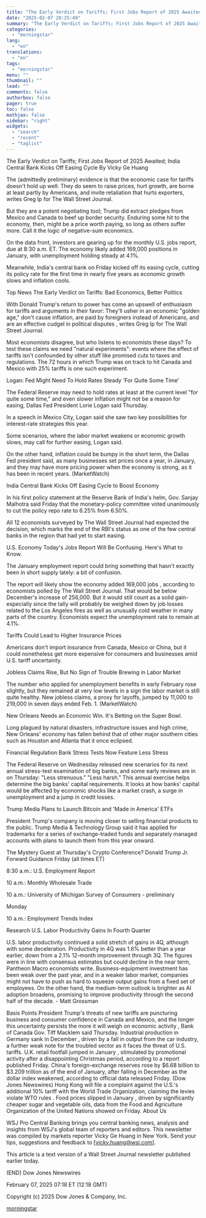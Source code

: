```yaml
---
title: "The Early Verdict on Tariffs; First Jobs Report of 2025 Awaited; India Central Bank Kicks Off Easing Cycle"
date: "2025-02-07 20:25:49"
summary: "The Early Verdict on Tariffs; First Jobs Report of 2025 Awaited; India Central Bank Kicks Off Easing Cycle By Vicky Ge Huang The (admittedly preliminary) evidence is that the economic case for tariffs doesn't hold up well: They do seem to raise prices, hurt growth, are borne at least partly..."
categories:
  - "morningstar"
lang:
  - "en"
translations:
  - "en"
tags:
  - "morningstar"
menu: ""
thumbnail: ""
lead: ""
comments: false
authorbox: false
pager: true
toc: false
mathjax: false
sidebar: "right"
widgets:
  - "search"
  - "recent"
  - "taglist"
---
```


The Early Verdict on Tariffs; First Jobs Report of 2025 Awaited; India Central Bank Kicks Off Easing Cycle By Vicky Ge Huang

The (admittedly preliminary) evidence is that the economic case for tariffs doesn't hold up well: They do seem to raise prices, hurt growth, are borne at least partly by Americans, and invite retaliation that hurts exporters, writes Greg Ip for The Wall Street Journal.

But they are a potent negotiating tool; Trump did extract pledges from Mexico and Canada to beef up border security. Enduring some hit to the economy, then, might be a price worth paying, so long as others suffer more. Call it the logic of negative-sum economics.

On the data front, investors are gearing up for the monthly U.S. jobs report, due at 8:30 a.m. ET. The economy likely added 169,000 positions in January, with unemployment holding steady at 4.1%.

Meanwhile, India's central bank on Friday kicked off its easing cycle, cutting its policy rate for the first time in nearly five years as economic growth slows and inflation cools.

Top News The Early Verdict on Tariffs: Bad Economics, Better Politics

With Donald Trump's return to power has come an upswell of enthusiasm for tariffs and arguments in their favor: They'll usher in an economic "golden age," don't cause inflation, are paid by foreigners instead of Americans, and are an effective cudgel in political disputes , writes Greg Ip for The Wall Street Journal.

Most economists disagree, but who listens to economists these days? To test these claims we need "natural experiments": events where the effect of tariffs isn't confounded by other stuff like promised cuts to taxes and regulations. The 72 hours in which Trump was on track to hit Canada and Mexico with 25% tariffs is one such experiment.

Logan: Fed Might Need To Hold Rates Steady 'For Quite Some Time'

The Federal Reserve may need to hold rates at least at the current level "for quite some time," and even slower inflation might not be a reason for easing, Dallas Fed President Lorie Logan said Thursday.

In a speech in Mexico City, Logan said she saw two key possibilities for interest-rate strategies this year.

Some scenarios, where the labor market weakens or economic growth slows, may call for further easing, Logan said.

On the other hand, inflation could be bumpy in the short term, the Dallas Fed president said, as many businesses set prices once a year, in January, and they may have more pricing power when the economy is strong, as it has been in recent years. (MarketWatch)

India Central Bank Kicks Off Easing Cycle to Boost Economy

In his first policy statement at the Reserve Bank of India's helm, Gov. Sanjay Malhotra said Friday that the monetary-policy committee voted unanimously to cut the policy repo rate to 6.25% from 6.50%.

All 12 economists surveyed by The Wall Street Journal had expected the decision, which marks the end of the RBI's status as one of the few central banks in the region that had yet to start easing.

U.S. Economy Today's Jobs Report Will Be Confusing. Here's What to Know.

The January employment report could bring something that hasn't exactly been in short supply lately: a bit of confusion.

The report will likely show the economy added 169,000 jobs , according to economists polled by The Wall Street Journal. That would be below December's increase of 256,000. But it would still count as a solid gain-especially since the tally will probably be weighed down by job losses related to the Los Angeles fires as well as unusually cold weather in many parts of the country. Economists expect the unemployment rate to remain at 4.1%.

Tariffs Could Lead to Higher Insurance Prices

Americans don't import insurance from Canada, Mexico or China, but it could nonetheless get more expensive for consumers and businesses amid U.S. tariff uncertainty.

Jobless Claims Rise, But No Sign of Trouble Brewing in Labor Market

The number who applied for unemployment benefits in early February rose slightly, but they remained at very low levels in a sign the labor market is still quite healthy. New jobless claims, a proxy for layoffs, jumped by 11,000 to 219,000 in seven days ended Feb. 1. (MarketWatch)

New Orleans Needs an Economic Win. It's Betting on the Super Bowl.

Long plagued by natural disasters, infrastructure issues and high crime, New Orleans' economy has fallen behind that of other major southern cities such as Houston and Atlanta that it once eclipsed.

Financial Regulation Bank Stress Tests Now Feature Less Stress

The Federal Reserve on Wednesday released new scenarios for its next annual stress-test examination of big banks, and some early reviews are in on Thursday: "Less strenuous." "Less harsh." This annual exercise helps determine the big banks' capital requirements. It looks at how banks' capital would be affected by economic shocks like a market crash, a surge in unemployment and a jump in credit losses.

Trump Media Plans to Launch Bitcoin and 'Made in America' ETFs

President Trump's company is moving closer to selling financial products to the public. Trump Media & Technology Group said it has applied for trademarks for a series of exchange-traded funds and separately managed accounts with plans to launch them from this year onward.

The Mystery Guest at Thursday's Crypto Conference? Donald Trump Jr. Forward Guidance Friday (all times ET)

8:30 a.m.: U.S. Employment Report

10 a.m.: Monthly Wholesale Trade

10 a.m.: University of Michigan Survey of Consumers - preliminary

Monday

10 a.m.: Employment Trends Index

Research U.S. Labor Productivity Gains In Fourth Quarter

U.S. labor productivity continued a solid stretch of gains in 4Q, although with some deceleration. Productivity in 4Q was 1.6% better than a year earlier, down from a 2.1% 12-month improvement through 3Q. The figures were in line with consensus estimates but could decline in the near term, Pantheon Macro economists write. Business-equipment investment has been weak over the past year, and in a weaker labor market, companies might not have to push as hard to squeeze output gains from a fixed set of employees. On the other hand, the medium-term outlook is brighter as AI adoption broadens, promising to improve productivity through the second half of the decade. - Matt Grossman

Basis Points President Trump's threats of new tariffs are puncturing business and consumer confidence in Canada and Mexico, and the longer this uncertainty persists the more it will weigh on economic activity , Bank of Canada Gov. Tiff Macklem said Thursday. Industrial production in Germany sank in December , driven by a fall in output from the car industry, a further weak note for the troubled sector as it faces the threat of U.S. tariffs. U.K. retail footfall jumped in January , stimulated by promotional activity after a disappointing Christmas period, according to a report published Friday. China's foreign-exchange reserves rose by $6.68 billion to $3.209 trillion as of the end of January, after falling in December as the dollar index weakened, according to official data released Friday. (Dow Jones Newswires) Hong Kong will file a complaint against the U.S.'s additional 10% tariff with the World Trade Organization, claiming the levies violate WTO rules . Food prices slipped in January , driven by significantly cheaper sugar and vegetable oils, data from the Food and Agriculture Organization of the United Nations showed on Friday. About Us

WSJ Pro Central Banking brings you central banking news, analysis and insights from WSJ's global team of reporters and editors. This newsletter was compiled by markets reporter Vicky Ge Huang in New York. Send your tips, suggestions and feedback to [vicky.huang@wsj.com].

This article is a text version of a Wall Street Journal newsletter published earlier today.

(END) Dow Jones Newswires

February 07, 2025 07:18 ET (12:18 GMT)

Copyright (c) 2025 Dow Jones & Company, Inc.

[morningstar](https://www.morningstar.com/news/dow-jones/202502075315/the-early-verdict-on-tariffs-first-jobs-report-of-2025-awaited-india-central-bank-kicks-off-easing-cycle)
